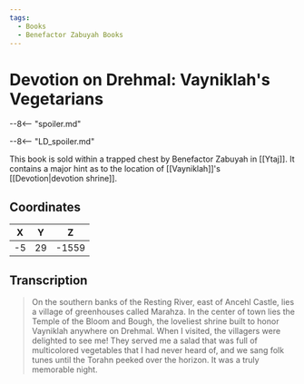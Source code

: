 ```yaml
---
tags:
  - Books
  - Benefactor Zabuyah Books
---
```

# Devotion on Drehmal: Vayniklah's Vegetarians

--8<-- "spoiler.md"

--8<-- "LD_spoiler.md"

This book is sold within a trapped chest by Benefactor Zabuyah in [[Ytaj]]. It contains a major hint as to the location of [[Vayniklah]]'s [[Devotion|devotion shrine]].

## Coordinates
| **X** | **Y** | **Z**  |
| :---: | :---: | :----: |
| -5  |  29  | -1559 |

## Transcription
> On the southern banks of the Resting River, east of Ancehl Castle, lies a village of greenhouses called Marahza. In the center of town lies the Temple of the Bloom and Bough, the loveliest shrine built to honor Vayniklah anywhere on Drehmal. When I visited, the villagers were delighted to see me! They served me a salad that was full of multicolored vegetables that I had never heard of, and we sang folk tunes until the Torahn peeked over the horizon. It was a truly memorable night.
